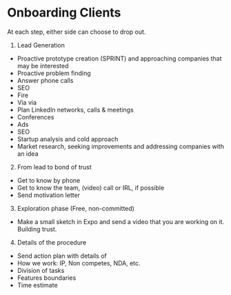 # Onboarding Clients

At each step, either side can choose to drop out.

1. Lead Generation

- Proactive prototype creation (SPRINT) and approaching companies that may be interested
- Proactive problem finding
- Answer phone calls
- SEO
- Fire
- Via via
- Plan LinkedIn networks, calls & meetings
- Conferences
- Ads
- SEO
- Startup analysis and cold approach
- Market research, seeking improvements and addressing companies with an idea

2. From lead to bond of trust

- Get to know by phone
- Get to know the team, (video) call or IRL, if possible
- Send motivation letter

3. Exploration phase (Free, non-committed)

- Make a small sketch in Expo and send a video that you are working on it. Building trust.

4. Details of the procedure

- Send action plan with details of
- How we work: IP, Non competes, NDA, etc.
- Division of tasks
- Features boundaries
- Time estimate

